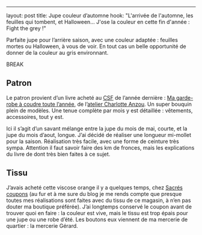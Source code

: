 ---
layout: post
title: Jupe couleur d’automne
hook: "L'arrivée de l'automne, les feuilles qui tombent, et Halloween... J'ose la couleur en cette fin d'année : Fight the grey !"


Parfaite jupe pour l’arrière saison, avec une couleur adaptée : feuilles mortes ou Halloween, à vous de voir. En tout cas un belle opportunité de donner de la couleur au gris environnant.

BREAK

## Patron

Le patron provient d’un livre acheté au [CSF][1] de l’année dernière : [Ma garde-robe à coudre toute l’année][2], de l’[atelier Charlotte Anzou][3]. Un super bouquin plein de modèles. Une tenue complète par mois y est détaillée : vêtements, accessoires, tout y est.

Ici il s’agit d’un savant mélange entre la jupe du mois de mai, courte, et la jupe du mois d’aout, longue. J’ai décidé de réaliser une longueur mi-mollet pour la saison. Réalisation très facile, avec une forme de ceinture très sympa. Attention il faut savoir faire des km de fronces, mais les explications du livre de dont très bien faites à ce sujet.

## Tissu

J’avais acheté cette viscose orange il y a quelques temps, chez [Sacrés coupons][4] (au fur et à me sure du blog je me rends compte que presque toutes mes réalisations sont faites avec du tissu de ce magasin, à n’en pas douter ma boutique préférée). J’ai longtemps conservé le coupon avant de trouver quoi en faire : la couleur est vive, mais le tissu est trop épais pour une jupe ou une robe d’été. Les boutons eux viennent de ma mercerie de quartier : la mercerie Gérard.

[1]:	https://www.creations-savoir-faire.com/
[2]:	http://amzn.to/2i5v193
[3]:	https://ateliercharlotteauzou.com/en/
[4]: 	https://www.sacres-coupons.com/






